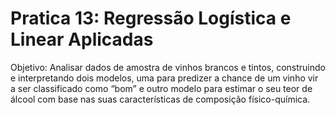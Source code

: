 # Pratica 13: Regressão Logística e Linear Aplicadas
Objetivo: Analisar dados de amostra de vinhos brancos e tintos, construindo e interpretando dois modelos, uma para
predizer a chance de um vinho vir a ser classificado como “bom” e outro modelo para estimar o seu teor de álcool com
base nas suas características de composição físico-química. 

